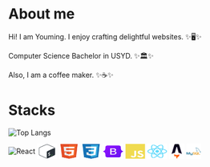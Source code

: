 # About me
Hi! I am Youming. I enjoy crafting delightful websites. ✨🖥✨ 

Computer Science Bachelor in USYD. ✨🏛✨ 

Also, I am a coffee maker. ✨☕✨

# Stacks
![Top Langs](https://github-readme-stats.vercel.app/api/top-langs/?username=youming16&hide=TeX&layout=compact)

<div>
  <img align="center" alt="React" height="30" width="30" src="https://cdn-icons-png.flaticon.com/512/5968/5968282.png">
  <img align="center" alt="bash" height="30" width="40" src="https://raw.githubusercontent.com/devicons/devicon/master/icons/bash/bash-original.svg">
  <img align="center" alt="HTML" height="30" width="40" src="https://raw.githubusercontent.com/devicons/devicon/master/icons/html5/html5-original.svg">
  <img align="center" alt="CSS" height="30" width="40" src="https://raw.githubusercontent.com/devicons/devicon/master/icons/css3/css3-original.svg">
  <img align="center" alt="bootstrap" height="30" width="40" src="https://raw.githubusercontent.com/devicons/devicon/master/icons/bootstrap/bootstrap-original.svg">
  <img align="center" alt="Js" height="30" width="40" src="https://raw.githubusercontent.com/devicons/devicon/master/icons/javascript/javascript-plain.svg">
  <img align="center" alt="React" height="30" width="40" src="https://raw.githubusercontent.com/devicons/devicon/master/icons/react/react-original.svg">
  <img align="center" alt="redux" height="30" width="30" src="https://raw.githubusercontent.com/github/explore/5cc0a03a302ec862c4aeac2a22a513ae31c35432/topics/astro/astro.png">
  <img align="center" alt="mysql" height="30" width="30" src="https://raw.githubusercontent.com/devicons/devicon/master/icons/mysql/mysql-original-wordmark.svg">
  
</div>
